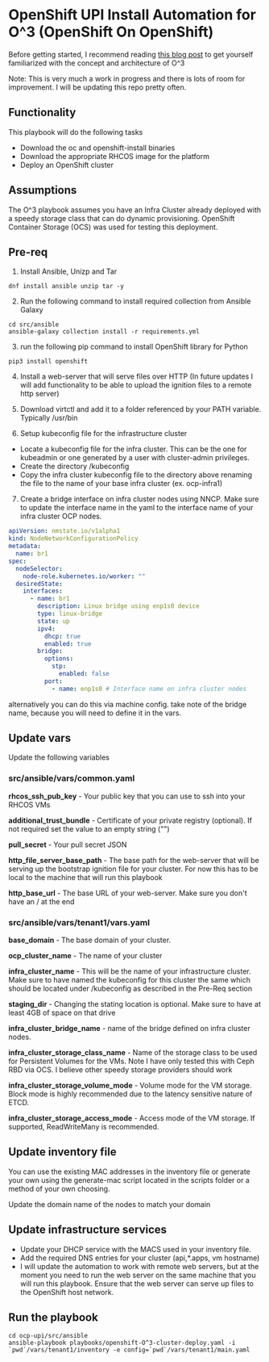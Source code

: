 # OpenShift UPI Install Automation for O^3 (OpenShift On OpenShift)

Before getting started, I recommend reading [this blog post](https://www.openshift.com/blog/nested-openshift-using-openshift-virtualization) to get yourself familiarized with the concept and architecture of O^3

Note: This is very much a work in progress and there is lots of room for improvement. I will be updating this repo pretty often.

## Functionality

This playbook will do the following tasks

- Download the oc and openshift-install binaries
- Download the appropriate RHCOS image for the platform
- Deploy an OpenShift cluster


## Assumptions

The O^3 playbook assumes you have an Infra Cluster already deployed with a speedy storage class that can do dynamic provisioning. OpenShift Container Storage (OCS) was used for testing this deployment.


## Pre-req

1. Install Ansible, Unizp and Tar
``` Shell
dnf install ansible unzip tar -y
```

2. Run the following command to install required collection from Ansible Galaxy
```Shell
cd src/ansible
ansible-galaxy collection install -r requirements.yml
```

3. run the following pip command to install OpenShift library for Python
```Shell
pip3 install openshift
```
4. Install a web-server that will serve files over HTTP (In future updates I will add functionality to be able to upload the ignition files to a remote http server)

5. Download virtctl and add it to a folder referenced by your PATH variable. Typically /usr/bin

6. Setup kubeconfig file for the infrastructure cluster
- Locate a kubeconfig file for the infra cluster. This can be the one for kubeadmin or one generated by a user with cluster-admin privileges.
- Create the directory /kubeconfig
- Copy the infra cluster kubeconfig file to the directory above renaming the file to the name of your base infra cluster (ex. ocp-infra1)

7. Create a bridge interface on infra cluster nodes using NNCP. Make sure to update the interface name in the yaml to the interface name of your infra cluster OCP nodes.  
```Yaml
apiVersion: nmstate.io/v1alpha1
kind: NodeNetworkConfigurationPolicy
metadata:
  name: br1
spec:
  nodeSelector: 
    node-role.kubernetes.io/worker: ""
  desiredState:
    interfaces:
      - name: br1
        description: Linux bridge using enp1s0 device
        type: linux-bridge
        state: up
        ipv4:
          dhcp: true
          enabled: true
        bridge:
          options:
            stp:
              enabled: false
          port:
            - name: enp1s0 # Interface name on infra cluster nodes
```
alternatively you can do this via machine config. take note of the bridge name, because you will need to define it in the vars.


## Update vars

Update the following variables

### <b>src/ansible/vars/common.yaml</b>

<b>rhcos_ssh_pub_key</b> - Your public key that you can use to ssh into your RHCOS VMs

<b>additional_trust_bundle</b> - Certificate of your private registry (optional). If not required set the value to an empty string ("") 

<b>pull_secret</b> - Your pull secret JSON

<b>http_file_server_base_path</b> - The base path for the web-server that will be serving up the bootstrap ignition file for your cluster. For now this has to be local to the machine that will run this playbook

<b>http_base_url</b> - The base URL of your web-server. Make sure you don't have an / at the end

### <b>src/ansible/vars/tenant1/vars.yaml</b>

<b>base_domain</b> - The base domain of your cluster.

<b>ocp_cluster_name</b> - The name of your cluster

<b>infra_cluster_name</b> - This will be the name of your infrastructure cluster. Make sure to have named the kubeconfig for this cluster the same which should be located under /kubeconfig as described in the Pre-Req section

<b>staging_dir</b> - Changing the stating location is optional. Make sure to have at least 4GB of space on that drive

<b>infra_cluster_bridge_name</b> - name of the bridge defined on infra cluster nodes.

<b>infra_cluster_storage_class_name</b> - Name of the storage class to be used for Persistent Volumes for the VMs. Note I have only tested this with Ceph RBD via OCS. I believe other speedy storage providers should work 


<b>infra_cluster_storage_volume_mode</b> - Volume mode for the VM storage. Block mode is highly recommended due to the latency sensitive nature of ETCD. 

<b>infra_cluster_storage_access_mode</b> - Access mode of the VM storage. If supported, ReadWriteMany is recommended.


## Update inventory file

You can use the existing MAC addresses in the inventory file or generate your own using the generate-mac script located in the scripts folder or a method of your own choosing.

Update the domain name of the nodes to match your domain

## Update infrastructure services

- Update your DHCP service with the MACS used in your inventory file.
- Add the required DNS entries for your cluster (api,*.apps, vm hostname)
- I will update the automation to work with remote web servers, but at the moment you need to run the web server on the same machine that you will run this playbook. Ensure that the web server can serve up files to the OpenShift host network.

## Run the playbook

```Shell
cd ocp-upi/src/ansible
ansible-playbook playbooks/openshift-O^3-cluster-deploy.yaml -i `pwd`/vars/tenant1/inventory -e config=`pwd`/vars/tenant1/main.yaml

```